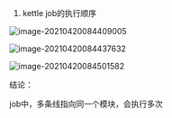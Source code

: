 1. kettle job的执行顺序



![image-20210420084409005](markdown_images/image-20210420084409005.png)



![image-20210420084437632](markdown_images/image-20210420084437632.png)

![image-20210420084501582](markdown_images/image-20210420084501582.png)





结论：

job中，多条线指向同一个模块，会执行多次

